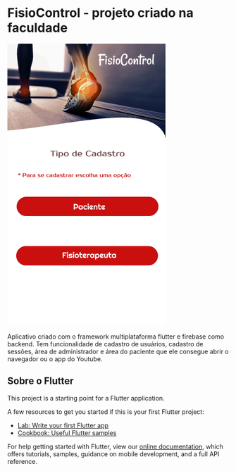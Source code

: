 # FisioControl - projeto criado na faculdade


<img src="https://github.com/gisesonia/gisesonia.github.io/blob/main/Tela_Cadastro.png"/>

Aplicativo criado com o framework multiplataforma flutter e firebase como backend.
Tem funcionalidade de cadastro de usuários, cadastro de sessões, área de administrador e área do paciente que ele consegue abrir o navegador ou o app do Youtube.

## Sobre o Flutter

This project is a starting point for a Flutter application.

A few resources to get you started if this is your first Flutter project:

- [Lab: Write your first Flutter app](https://flutter.dev/docs/get-started/codelab)
- [Cookbook: Useful Flutter samples](https://flutter.dev/docs/cookbook)

For help getting started with Flutter, view our
[online documentation](https://flutter.dev/docs), which offers tutorials,
samples, guidance on mobile development, and a full API reference.
